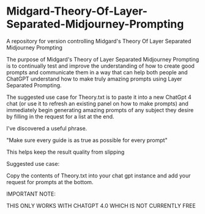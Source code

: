 # Midgard-Theory-Of-Layer-Separated-Midjourney-Prompting
A repository for version controlling Midgard's Theory Of Layer Separated Midjourney Prompting

The purpose of Midgard's Theory of Layer Separated Midjourney Prompting is to continually test and improve the understanding of how to create good prompts and communicate them in a way that can help both people and ChatGPT understand how to make truly amazing prompts using Layer Separated Prompting.

The suggested use case for Theory.txt is to paste it into a new ChatGpt 4 chat (or use it to refresh an existing panel on how to make prompts) and immediately begin generating amazing prompts of any subject they desire by filling in the request for a list at the end.


I've discovered a useful phrase.

"Make sure every guide is as true as possible for every prompt" 

This helps keep the result quality from slipping 




Suggested use case: 

Copy the contents of Theory.txt into your chat gpt instance and add your request for prompts at the bottom.



IMPORTANT NOTE: 

THIS ONLY WORKS WITH CHATGPT 4.0 WHICH IS NOT CURRENTLY FREE

